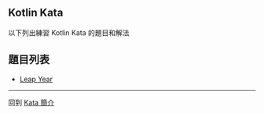## Kotlin Kata

以下列出練習 Kotlin Kata 的題目和解法

## 題目列表
- [Leap Year](leap-years.md)

-----

回到 [Kata 簡介]()
